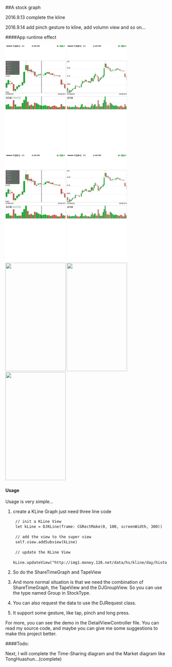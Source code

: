 ##A stock graph

2016.9.13 complete the kline

2016.9.14 add pinch gesture to kline, add volumn view and so on...

####App runtime effect

<img src="https://github.com/dyljqq/DJStock-Swift/raw/master/ScreenShot/1.jpeg" width="187.5" height="337.5"/> 
<img src="https://github.com/dyljqq/DJStock-Swift/raw/master/ScreenShot/2.jpeg" width="187.5" height="337.5"/> 
<img src="https://github.com/dyljqq/DJStock-Swift/raw/master/ScreenShot/3.jpeg" width="187.5" height="337.5"/>
<img src="https://github.com/dyljqq/DJStock-Swift/raw/master/ScreenShot/4.jpeg" width="187.5" height="337.5"/> 
<img src="https://github.com/dyljqq/DJStock-Swift/raw/master/ScreenShot/5.jpeg" width="187.5" height="337.5"/> 
<img src="https://github.com/dyljqq/DJStock-Swift/raw/master/ScreenShot/6.jpeg" width="187.5" height="337.5"/>
<img src="https://github.com/dyljqq/DJStock-Swift/raw/master/ScreenShot/7.jpeg" width="187.5" height="337.5"/>

#### Usage

Usage is very simple...

1. create a KLine Graph
just need three line code
		
		// init a KLine View
		let kLine = DJKLine(frame: CGRectMake(0, 100, screenWidth, 300))
		
		// add the view to the super view
        self.view.addSubview(kLine)
        
        // update the KLine View
        kLine.updateView("http://img1.money.126.net/data/hs/kline/day/history/2016/1000001.json")
2. So do the ShareTimeGraph and TapeView
3. And more normal situation is that we need the 
combination of ShareTimeGraph, the TapeView and the DJGroupView. So you can use the type named Group in StockType.
4. You can also request the data to use the DJRequest class.
5. It support some gesture, like tap, pinch and long press.

For more, you can see the demo in the DetailViewController file. You can read my source code, and maybe you can give me some suggestions to make this project better.

####Todo:

Next, I will complete the Time-Sharing diagram and the Market diagram like TongHuashun...(complete)